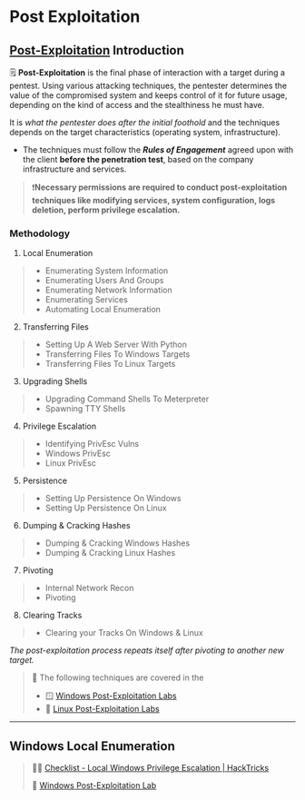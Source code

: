 # Post Exploitation

## [Post-Exploitation](http://www.pentest-standard.org/index.php/Post\_Exploitation) Introduction <a href="#post-exploitation-introduction" id="post-exploitation-introduction"></a>

🗒️ **Post-Exploitation** is the final phase of interaction with a target during a pentest. Using various attacking techniques, the pentester determines the value of the compromised system and keeps control of it for future usage, depending on the kind of access and the stealthiness he must have.

It is _what the pentester does after the initial foothold_ and the techniques depends on the target characteristics (operating system, infrastructure).

* The techniques must follow the _**Rules of Engagement**_ agreed upon with the client **before the penetration test**, based on the company infrastructure and services.

> ❗**Necessary permissions are required to conduct post-exploitation techniques like modifying services, system configuration, logs deletion, perform privilege escalation.**

### Methodology <a href="#methodology" id="methodology"></a>

1. Local Enumeration

> * Enumerating System Information
> * Enumerating Users And Groups
> * Enumerating Network Information
> * Enumerating Services
> * Automating Local Enumeration

2. Transferring Files

> * Setting Up A Web Server With Python
> * Transferring Files To Windows Targets
> * Transferring Files To Linux Targets

3. Upgrading Shells

> * Upgrading Command Shells To Meterpreter
> * Spawning TTY Shells

4. Privilege Escalation

> * Identifying PrivEsc Vulns
> * Windows PrivEsc
> * Linux PrivEsc

5. Persistence

> * Setting Up Persistence On Windows
> * Setting Up Persistence On Linux

6. Dumping & Cracking Hashes

> * Dumping & Cracking Windows Hashes
> * Dumping & Cracking Linux Hashes

7. Pivoting

> * Internal Network Recon
> * Pivoting

8. Clearing Tracks

> * Clearing your Tracks On Windows & Linux

_The post-exploitation process repeats itself after pivoting to another new target._

> 🔬 The following techniques are covered in the
>
> * 🪟 [Windows Post-Exploitation Labs](https://blog.syselement.com/ine/courses/ejpt/hostnetwork-penetration-testing/5-post-exploit/win-post-exp)
> * 🐧 [Linux Post-Exploitation Labs](https://blog.syselement.com/ine/courses/ejpt/hostnetwork-penetration-testing/5-post-exploit/linux-post-exp)

***

## Windows Local Enumeration <a href="#windows-local-enumeration" id="windows-local-enumeration"></a>

> 📝📌 [Checklist - Local Windows Privilege Escalation | HackTricks](https://book.hacktricks.xyz/windows-hardening/checklist-windows-privilege-escalation)
>
> 🔬 [Windows Post-Exploitation Lab](https://blog.syselement.com/ine/courses/ejpt/hostnetwork-penetration-testing/5-post-exploit/win-post-exp)



